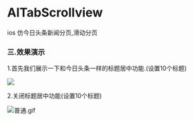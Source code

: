 # AlTabScrollview
ios 仿今日头条新闻分页,滑动分页
### 三.效果演示

1.首先我们展示一下和今日头条一样的标题居中功能.(设置10个标题)

![](https://upload-images.jianshu.io/upload_images/1978245-1dcc0b72d4c255af.gif?imageMogr2/auto-orient/strip)





2.关闭标题居中功能(设置10个标题)

![普通.gif](https://upload-images.jianshu.io/upload_images/1978245-300a8a9fa9212e35.gif?imageMogr2/auto-orient/strip)
